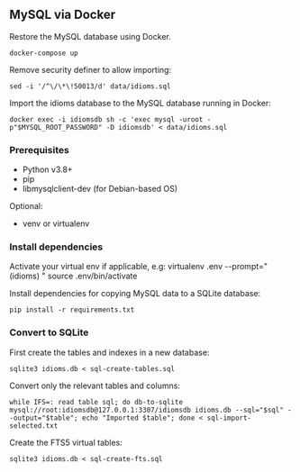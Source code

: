 ## MySQL via Docker

Restore the MySQL database using Docker.

`docker-compose up`

Remove security definer to allow importing:

`sed -i '/^\/\*\!50013/d' data/idioms.sql`

Import the idioms database to the MySQL database running in Docker:

`docker exec -i idiomsdb sh -c 'exec mysql -uroot -p"$MYSQL_ROOT_PASSWORD" -D idiomsdb' < data/idioms.sql`

### Prerequisites

- Python v3.8+
- pip
- libmysqlclient-dev (for Debian-based OS)

Optional:
- venv or virtualenv

### Install dependencies

Activate your virtual env if applicable, e.g:
    virtualenv .env --prompt="(idioms) "
    source .env/bin/activate

Install dependencies for copying MySQL data to a SQLite database:

    pip install -r requirements.txt

### Convert to SQLite

First create the tables and indexes in a new database:

    sqlite3 idioms.db < sql-create-tables.sql

Convert only the relevant tables and columns:

    while IFS=: read table sql; do db-to-sqlite mysql://root:idiomsdb@127.0.0.1:3307/idiomsdb idioms.db --sql="$sql" --output="$table"; echo "Imported $table"; done < sql-import-selected.txt

Create the FTS5 virtual tables:

    sqlite3 idioms.db < sql-create-fts.sql
